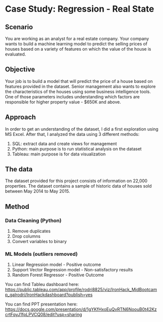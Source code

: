 # Case Study: Regression - Real State

## Scenario

You are working as an analyst for a real estate company. Your company wants to build a machine learning model to predict the selling prices of houses based on a variety of features on which the value of the house is evaluated.

## Objective

Your job is to build a model that will predict the price of a house based on features provided in the dataset. Senior management also wants to explore the characteristics of the houses using some business intelligence tools. One of those parameters includes understanding which factors are responsible for higher property value - $650K and above.

## Approach

In order to get an understanding of the dataset, I did a first exploration using MS Excel. After that, I analyzed the data using 3 different methods:
1. SQL: extract data and create views for management
2. Python: main purpose is to run statistical analysis on the dataset 
3. Tableau: main purpose is for data visualization

## The data

The dataset provided for this project consists of information on 22,000 properties. The dataset contains a sample of historic data of houses sold between May 2014 to May 2015.

## Method

### Data Cleaning (Python)

1. Remove duplicates
2. Drop columns
3. Convert variables to binary

### ML Models (outliers removed)

1. Linear Regression model - Positive outcome
2. Support Vector Regression model - Non-satisfactory results
3. Random Forest Regressor - Positive Outcome

You can find Tableu dashboard here:
https://public.tableau.com/app/profile/rodri8825/viz/IronHack_MidBootcamp_galrodri/IronHackdashboard?publish=yes

You can find PPT presentation here:
https://docs.google.com/presentation/d/1gYKfHxoEuQvRTN6NoouB0t42KzcrtFqyJ1fpLPVCQ08/edit?usp=sharing


